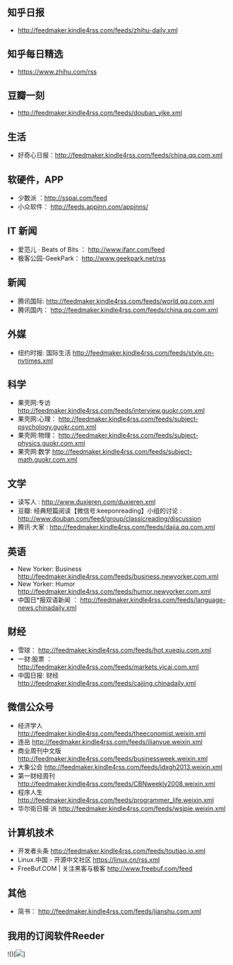 ## 知乎日报
* http://feedmaker.kindle4rss.com/feeds/zhihu-daily.xml

## 知乎每日精选
* https://www.zhihu.com/rss

## 豆瓣一刻
* http://feedmaker.kindle4rss.com/feeds/douban_yike.xml	

## 生活
* 好奇心日报：http://feedmaker.kindle4rss.com/feeds/china.qq.com.xml
	
## 软硬件，APP
* 少数派 ：http://sspai.com/feed
* 小众软件： http://feeds.appinn.com/appinns/

## IT 新闻
* 爱范儿 · Beats of Bits ： http://www.ifanr.com/feed
* 极客公园-GeekPark： http://www.geekpark.net/rss

## 新闻
* 腾讯国际: http://feedmaker.kindle4rss.com/feeds/world.qq.com.xml
* 腾讯国内： http://feedmaker.kindle4rss.com/feeds/china.qq.com.xml

## 外媒
* 纽约时报: 国际生活 http://feedmaker.kindle4rss.com/feeds/style.cn-nytimes.xml

## 科学
* 果壳网:专访  	http://feedmaker.kindle4rss.com/feeds/interview.guokr.com.xml
* 果壳网:心理： http://feedmaker.kindle4rss.com/feeds/subject-psychology.guokr.com.xml
* 果壳网:物理： http://feedmaker.kindle4rss.com/feeds/subject-physics.guokr.com.xml
* 果壳网:数学   http://feedmaker.kindle4rss.com/feeds/subject-math.guokr.com.xml

## 文学
* 读写人 : http://www.duxieren.com/duxieren.xml
* 豆瓣: 经典短篇阅读【微信号:keeponreading】小组的讨论 : http://www.douban.com/feed/group/classicreading/discussion
* 腾讯·大家 : http://feedmaker.kindle4rss.com/feeds/dajia.qq.com.xml

## 英语
* New Yorker: Business http://feedmaker.kindle4rss.com/feeds/business.newyorker.com.xml
* New Yorker: Humor http://feedmaker.kindle4rss.com/feeds/humor.newyorker.com.xml
* 中国日*报双语新闻 ： http://feedmaker.kindle4rss.com/feeds/language-news.chinadaily.xml

## 财经
* 雪球：  http://feedmaker.kindle4rss.com/feeds/hot.xueqiu.com.xml
* 一财:股票 ： http://feedmaker.kindle4rss.com/feeds/markets.yicai.com.xml
* 中国日报: 财经 http://feedmaker.kindle4rss.com/feeds/caijing.chinadaily.xml


## 微信公众号
* 经济学人 http://feedmaker.kindle4rss.com/feeds/theeconomist.weixin.xml
* 连岳 http://feedmaker.kindle4rss.com/feeds/ilianyue.weixin.xml
* 商业周刊中文版 http://feedmaker.kindle4rss.com/feeds/businessweek.weixin.xml
* 大象公会 http://feedmaker.kindle4rss.com/feeds/idxgh2013.weixin.xml
* 第一财经周刊 http://feedmaker.kindle4rss.com/feeds/CBNweekly2008.weixin.xml
* 程序人生 http://feedmaker.kindle4rss.com/feeds/programmer_life.weixin.xml
* 华尔街日报·派 http://feedmaker.kindle4rss.com/feeds/wsjpie.weixin.xml

## 计算机技术  
* 开发者头条  http://feedmaker.kindle4rss.com/feeds/toutiao.io.xml
* Linux.中国 - 开源中文社区  https://linux.cn/rss.xml
* FreeBuf.COM | 关注黑客与极客  http://www.freebuf.com/feed

## 其他
* 简书： http://feedmaker.kindle4rss.com/feeds/jianshu.com.xml

## 我用的订阅软件Reeder
!()[![](http://ww3.sinaimg.cn/large/006tNc79jw1fbdeg5ossmj31kw0vmdpz.jpg)]
